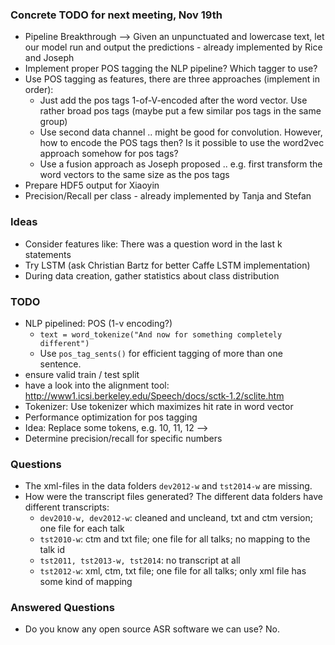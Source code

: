 ### Concrete TODO for next meeting, Nov 19th

* Pipeline Breakthrough --> Given an unpunctuated and lowercase text, let our model run and output the predictions - already implemented by Rice and Joseph
* Implement proper POS tagging the NLP pipeline? Which tagger to use?
* Use POS tagging as features, there are three approaches (implement in order):
  * Just add the pos tags 1-of-V-encoded after the word vector. Use rather broad pos tags (maybe put a few similar pos tags in the same group)
  * Use second data channel .. might be good for convolution. However, how to encode the POS tags then? Is it possible to use the word2vec approach somehow for pos tags?
  * Use a fusion approach as Joseph proposed .. e.g. first transform the word vectors to the same size as the pos tags
* Prepare HDF5 output for Xiaoyin
* Precision/Recall per class - already implemented by Tanja and Stefan

### Ideas

* Consider features like: There was a question word in the last k statements
* Try LSTM (ask Christian Bartz for better Caffe LSTM implementation)
* During data creation, gather statistics about class distribution


### TODO

* NLP pipelined: POS (1-v encoding?)
    * `text = word_tokenize("And now for something completely different")`
    * Use `pos_tag_sents()` for efficient tagging of more than one sentence.
* ensure valid train / test split
* have a look into the alignment tool: http://www1.icsi.berkeley.edu/Speech/docs/sctk-1.2/sclite.htm
* Tokenizer: Use tokenizer which maximizes hit rate in word vector
* Performance optimization for pos tagging
* Idea: Replace some tokens, e.g. 10, 11, 12 --> <NUMBER>
* Determine precision/recall for specific numbers

### Questions

* The xml-files in the data folders `dev2012-w` and `tst2014-w` are missing.
* How were the transcript files generated? The different data folders have different transcripts:
   * `dev2010-w, dev2012-w`: cleaned and uncleand, txt and ctm version; one file for each talk
   * `tst2010-w`: ctm and txt file; one file for all talks; no mapping to the talk id
   * `tst2011, tst2013-w, tst2014`: no transcript at all
   * `tst2012-w`: xml, ctm, txt file; one file for all talks; only xml file has some kind of mapping

### Answered Questions
* Do you know any open source ASR software we can use? No.
